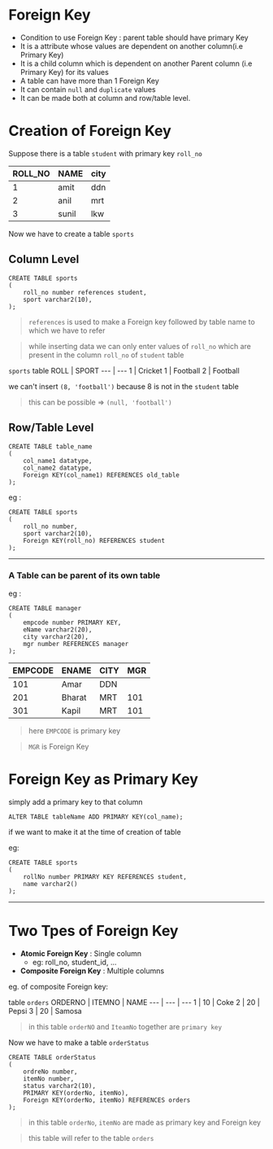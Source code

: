 # Foreign Key
- Condition to use Foreign Key : parent table should have primary Key
- It is a attribute whose values are dependent on another column(i.e Primary Key)
- It is a child column which is dependent on another Parent column (i.e Primary Key) for its values
- A table can have more than 1 Foreign Key
- It can contain `null` and `duplicate` values
- It can be made both at column and row/table level.

# Creation of Foreign Key

Suppose there is a table `student` with primary key `roll_no`

ROLL_NO | NAME | city
---|---|---|
1 | amit | ddn
2 | anil | mrt
3 | sunil | lkw

Now we have to create a table `sports`

## Column Level
```
CREATE TABLE sports
(
    roll_no number references student,
    sport varchar2(10),
);
```
> `references` is used to make a Foreign key followed by table name to which we have to refer 

> while inserting data we can only enter values of `roll_no` which are present in the column `roll_no` of  `student` table 

`sports` table
ROLL | SPORT
--- | ---
1   | Cricket
1   | Football
2   | Football

we can't insert `(8, 'football')` because 8 is not in the `student` table

> this can be possible => `(null, 'football')`


## Row/Table Level

```
CREATE TABLE table_name
(
    col_name1 datatype,
    col_name2 datatype,
    Foreign KEY(col_name1) REFERENCES old_table
);
```
eg : 
```
CREATE TABLE sports
(
    roll_no number,
    sport varchar2(10),
    Foreign KEY(roll_no) REFERENCES student
);
```


---
### **A Table can be parent of its own table**
eg : 
```
CREATE TABLE manager
(
    empcode number PRIMARY KEY,
    eName varchar2(20),
    city varchar2(20),
    mgr number REFERENCES manager
);
```
EMPCODE | ENAME | CITY | MGR
--- | --- | --- | ---
101 | Amar | DDN | 
201 | Bharat | MRT | 101
301 | Kapil | MRT | 101

> here `EMPCODE` is primary key

> `MGR` is Foreign Key

# Foreign Key as Primary Key
simply add a primary key to that column 
```
ALTER TABLE tableName ADD PRIMARY KEY(col_name);
```
if we want to make it at the time of creation of table

eg:
```
CREATE TABLE sports
(
    rollNo number PRIMARY KEY REFERENCES student,
    name varchar2() 
);
```

---
# Two Tpes of Foreign Key
- **Atomic Foreign Key** : Single column
    - eg: roll_no, student_id, ...
- **Composite Foreign Key** : Multiple columns

eg. of composite Foreign key: 

table `orders`
ORDERNO | ITEMNO | NAME
--- | --- | ---
1   | 10  | Coke
2   | 20  | Pepsi
3   | 20  | Samosa  
> in this table `orderNO` and `IteamNo` together are `primary key`

Now we have to make a table `orderStatus`
```
CREATE TABLE orderStatus
(
    ordreNo number,
    itemNo number,
    status varchar2(10),
    PRIMARY KEY(orderNo, itemNo),
    Foreign KEY(orderNo, itemNo) REFERENCES orders
);
```
> in this table `orderNo`, `itemNo` are made as primary key and Foreign key

> this table will refer to the table `orders`